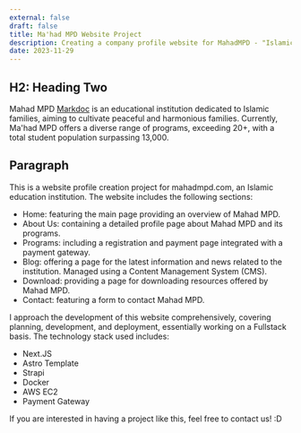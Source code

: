 ```yaml
---
external: false
draft: false
title: Ma'had MPD Website Project
description: Creating a company profile website for MahadMPD - "Islamic Education Institution
date: 2023-11-29
---
```


## H2: Heading Two
Mahad MPD [Markdoc](https://mahadmpd.com) is an educational institution dedicated to Islamic families, aiming to cultivate peaceful and harmonious families. Currently, Ma'had MPD offers a diverse range of programs, exceeding 20+, with a total student population surpassing 13,000.

## Paragraph
This is a website profile creation project for mahadmpd.com, an Islamic education institution. The website includes the following sections:
- Home: featuring the main page providing an overview of Mahad MPD.
- About Us: containing a detailed profile page about Mahad MPD and its programs.
- Programs: including a registration and payment page integrated with a payment gateway.
- Blog: offering a page for the latest information and news related to the institution. Managed using a Content Management System (CMS).
- Download: providing a page for downloading resources offered by Mahad MPD.
- Contact: featuring a form to contact Mahad MPD.

I approach the development of this website comprehensively, covering planning, development, and deployment, essentially working on a Fullstack basis. The technology stack used includes:
- Next.JS
- Astro Template
- Strapi
- Docker
- AWS EC2
- Payment Gateway

If you are interested in having a project like this, feel free to contact us! :D
